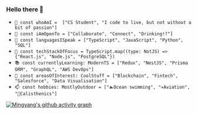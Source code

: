 ### Hello there 👋

- `🔭 const whoAmI =  ["CS Student", "I code to live, but not without a bit of passion"]`
- `🤝 const iAmOpenTo = ["Collaborate", "Connect", "Drinking!?"]`
- `🌱 const languagesISpeak = ["TypeScript", "JavaScript", "Python", "SQL"]`
- `🔨 const techStackOfFocus = TypeScript.map((type: NotJS) => {"React.js", "Node.js", "PostgreSQL"})`
- `📚 const currentlyLearning: ModernTS = ["Redux", "NestJS", "Prisma ORM", "GraphQL", "AWS DevOps"]`
- `🤔 const areasOfInterest: CoolStuff = ["Blockchain", "Fintech", "Salesforce", "Data Visualisation"]`
- `📫 const hobbies: MostlyOutdoor = ["🏊Ocean swimming", "✈️Aviation", "💪Calisthenics"]`

[![Mingyang's github activity graph](https://activity-graph.herokuapp.com/graph?username=Mingyang-Li)](https://github.com/ashutosh00710/github-readme-activity-graph)

